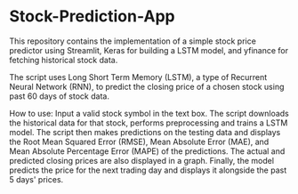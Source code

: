 # Stock-Prediction-App

This repository contains the implementation of a simple stock price predictor using Streamlit, Keras for building a LSTM model, and yfinance for fetching historical stock data.

The script uses Long Short Term Memory (LSTM), a type of Recurrent Neural Network (RNN), to predict the closing price of a chosen stock using past 60 days of stock data.

How to use:
Input a valid stock symbol in the text box.
The script downloads the historical data for that stock, performs preprocessing and trains a LSTM model.
The script then makes predictions on the testing data and displays the Root Mean Squared Error (RMSE), Mean Absolute Error (MAE), and Mean Absolute Percentage Error (MAPE) of the predictions.
The actual and predicted closing prices are also displayed in a graph.
Finally, the model predicts the price for the next trading day and displays it alongside the past 5 days' prices.
